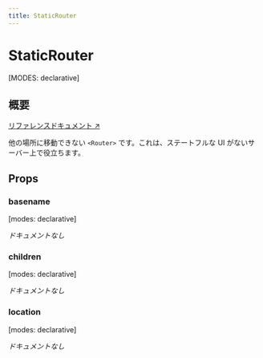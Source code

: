 ```yaml
---
title: StaticRouter
---
```


# StaticRouter

[MODES: declarative]

## 概要

[リファレンスドキュメント ↗](https://api.reactrouter.com/v7/functions/react_router.StaticRouter.html)

他の場所に移動できない `<Router>` です。これは、ステートフルな UI がないサーバー上で役立ちます。

## Props

### basename

[modes: declarative]

_ドキュメントなし_

### children

[modes: declarative]

_ドキュメントなし_

### location

[modes: declarative]

_ドキュメントなし_

